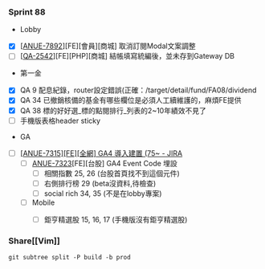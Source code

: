 ### Sprint 88
* Lobby
* [x]  \[[ANUE-7892](https://cnyesrd.atlassian.net/browse/ANUE-7892)\]\[FE\]\[會員\]\[商城\] 取消訂閱Modal文案調整 
* [ ] \[[QA-2542](https://cnyesrd.atlassian.net/browse/QA-2542)\]\[FE\]\[PHP\]\[商城\] 結帳填寫統編後，並未存到Gateway DB

* 第一金
* [x] QA 9 配息紀錄，router設定錯誤(正確：/target/detail/fund/FA08/dividend
* [x] QA 34 已撤銷核備的基金有哪些欄位是必須人工續維護的，麻煩FE提供
* [x] QA 38 標的好好選_標的點閱排行_列表的2~10年績效不見了
* [ ] 手機版表格header sticky

* GA
* [ ] [[ANUE-7315][FE][全網] GA4 導入建置 (75\~ - JIRA](https://cnyesrd.atlassian.net/browse/ANUE-7315)
	* [ ]  [ANUE-7323](https://cnyesrd.atlassian.net/browse/ANUE-7323)[FE][台股] GA4 Event Code 埋設
		* [ ] 相關指數 25, 26 (台股首頁找不到這個元件)
		* [ ] 右側排行榜 29 (beta沒資料,待檢查)
		* [ ] social rich 34, 35 (不是在lobby專案)
	* [ ] Mobile
		* [ ] 鉅亨精選股 15, 16, 17 (手機版沒有鉅亨精選股)


### Share[[Vim]]
`git subtree split -P build -b prod`